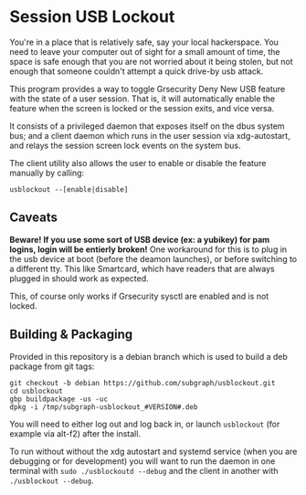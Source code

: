 # Session USB Lockout

You're in a place that is relatively safe, say your local hackerspace.
You need to leave your computer out of sight for a small amount of time,
the space is safe enough that you are not worried about it being stolen,
but not enough that someone couldn't attempt a quick drive-by usb attack.

This program provides a way to toggle Grsecurity Deny New USB feature with the state of a user session.
That is, it will automatically enable the feature when the screen is locked or the session exits, and vice versa.

It consists of a privileged daemon that exposes itself on the dbus system bus;
and a client daemon which runs in the user session via xdg-autostart, and relays the session screen lock events on the system bus.

The client utility also allows the user to enable or disable the feature manually by calling:

	usblockout --[enable|disable]

## Caveats

**Beware! If you use some sort of USB device (ex: a yubikey) for pam logins, login will be entierly broken!**
One workaround for this is to plug in the usb device at boot (before the deamon launches), or before switching to a different tty.
This like Smartcard, which have readers that are always plugged in should work as expected.

This, of course only works if Grsecurity sysctl are enabled and is not locked.

## Building & Packaging

Provided in this repository is a debian branch which is used to build a deb package from git tags:

	git checkout -b debian https://github.com/subgraph/usblockout.git
	cd usblockout
	gbp buildpackage -us -uc
	dpkg -i /tmp/subgraph-usblockout_#VERSION#.deb

You will need to either log out and log back in, or launch `usblockout` (for example via alt-f2) after the install.

To run without without the xdg autostart and systemd service (when you are debugging or for development) you will want to run the daemon in one terminal with `sudo ./usblockoutd --debug` and the client in another with `./usblockout --debug`.

